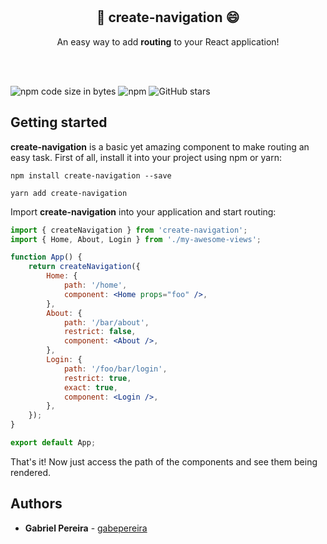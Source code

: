 <div align="center">
<br/>
<br/>
<h2><strong>🚀 create-navigation 😄</strong></h2>
<p>An easy way to add <strong>routing</strong> to your React application!</p>
<br/>
<br/>
</div>

![npm code size in bytes](https://img.shields.io/bundlephobia/min/create-navigation)
![npm](https://img.shields.io/npm/dw/create-navigation)
![GitHub stars](https://img.shields.io/github/stars/gabepereira/create-navigation?style=social)

## Getting started

**create-navigation** is a basic yet amazing component to make routing an easy task.
First of all, install it into your project using npm or yarn:

```ssh
npm install create-navigation --save

yarn add create-navigation
```

Import **create-navigation** into your application and start routing:

```jsx
import { createNavigation } from 'create-navigation';
import { Home, About, Login } from './my-awesome-views';

function App() {
    return createNavigation({
        Home: {
            path: '/home',
            component: <Home props="foo" />,
        },
        About: {
            path: '/bar/about',
            restrict: false,
            component: <About />,
        },
        Login: {
            path: '/foo/bar/login',
            restrict: true,
            exact: true,
            component: <Login />,
        },
    });
}

export default App;
```

That's it! Now just access the path of the components and see them being rendered.

## Authors

-   **Gabriel Pereira** - [gabepereira](https://github.com/gabepereira)
